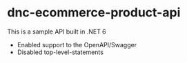# dnc-ecommerce-product-api
This is a sample API built in .NET 6

- Enabled support to the OpenAPI/Swagger
- Disabled top-level-statements
